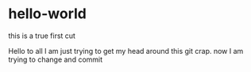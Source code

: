 # hello-world
this is a true first cut

Hello to all I am just trying to get my head around this git crap.  now I am trying to change and commit
